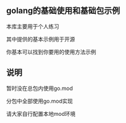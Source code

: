 ## golang的基础使用和基础包示例

本库主要用于个人练习

其中提供的基本示例用于开源

你基本可以找到你要用的使用方法示例

## 说明

暂时没在总包内使用go.mod

分包中全部使用go.mod实现

请大家自行配置本地mod环境